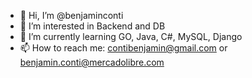 - 👋  Hi, I’m @benjaminconti
- 👀  I’m interested in Backend and DB
- 🌱  I’m currently learning GO, Java, C#, MySQL, Django
- 📫  How to reach me: contibenjamin@gmail.com or benjamin.conti@mercadolibre.com

